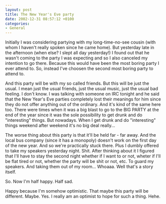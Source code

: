 ```yaml
---
layout: post
title: The New Year's Eve party
date: 2002-12-31 08:57:12 +0100
categories:
- General
---
```

Initially I was considering partying with my long-time-no-see cousin (with whom I haven't really spoken since he came home). But yesterday late in the afternoon (when else? I slept all day yesterday!) I found out that he wasn't coming to the party I was expecting and so I also canceled my intention to go there. Because this would have been the most boring party I ever attend to. So, instead I've choosen the second most boring party to attend to.

And this party will be with my so called friends. But this will be just the usual. I mean just the usual friends, just the usual music, just the usual bad feeling. I don't know. I was talking with someone on IRC tonight and he said that the New Year's Eve parties completely lost their meanings for him since they do not offer anything out of the ordinary. And it's kind of the same here too. There were times when it was a big blast to go to the BIG PARTY at the end of the year since it was the sole possibility to get drunk and do "interesting" things. But nowadays. When I get drunk and do "interesting" things weekend after weekend it's no big deal really...

The worse thing about this party is that it'll be held far - far away. And the local bus company (since it has a monopoly) doesn't work on the first day of the new year. And so we're practically stuck there. Plus I dumbly offered to take my speakers yesterday night. Shit. After thinking about it I figured that I'll have to stay the second night whether if I want to or not, wheter if I'll be flat tired or not, whether the party will be shit or not, etc. To guard my speakers. And taking them out of my room... Whoaaa. Well that's a story itself.

So. Now I'm half happy. Half sad.

Happy because I'm somehow optimistic. That maybe this party will be different. Maybe. Yes. I really am an optimist to hope for such a thing. Hehe.
